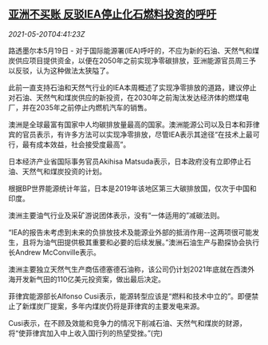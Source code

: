 <!--1621486862000-->
[亚洲不买账 反驳IEA停止化石燃料投资的呼吁](https://cn.reuters.com/article/iea-oil-coal-investment-asia-0520-idCNKCS2D10B7)
------

<div><i>2021-05-20T04:41:23Z</i></div><p>路透墨尔本5月19日 - 对于国际能源署(IEA)呼吁的，不应为新的石油、天然气和煤炭供应项目提供资金，以便在2050年之前实现净零碳排放，亚洲能源官员周三予以反驳，认为这种做法太狭隘了。</p><p>此前一直支持石油和天然气行业的IEA本周概述了实现净零排放的道路，建议停止对石油、天然气和煤炭供应的新投资，在2030年之前淘汰发达经济体的燃煤电厂，并在2035年之前停止内燃机汽车的销售。</p><p>澳洲是全球最富有国家中人均碳排放量最高的国家。澳洲能源公司以及日本和菲律宾的官员表示，有许多方法可以实现净零排放，尽管IEA表示其途径“在技术上最可行，最有成本效益，社会接受度最高”。</p><p>日本经济产业省国际事务官员Akihisa Matsuda表示，日本政府没有立即停止石油、天然气和煤炭投资的计划。</p><p>根据BP世界能源统计年监，日本是2019年该地区第三大碳排放国，仅次于中国和印度。</p><p>澳洲主要油气行业及采矿游说团体表示，没有“一体适用的”减碳法则。</p><p>“IEA的报告未考虑到未来的负排放技术及能源业外部的抵消作用--这两项很可能发生，且将为油气田提供极其重要和必要的后续发展。”澳洲石油生产与勘探协会执行长Andrew McConville表示。</p><p>澳洲主要独立天然气生产商伍德塞德石油称，该公司仍计划2021年底就在西澳外海开发新气田的110亿美元投资案，做出最后决定。</p><p>菲律宾能源部长Alfonso Cusi表示，能源转型应该是“燃料和技术中立的”。即便禁止了新煤炭厂提案，多年内煤炭仍将是菲律宾的主要发电来源。</p><p>Cusi表示，在不顾及效能和竞争力的情况下削减石油、天然气和煤炭的财源，将“使菲律宾加入中上收入国行列的热望受挫。”(完)</p>
